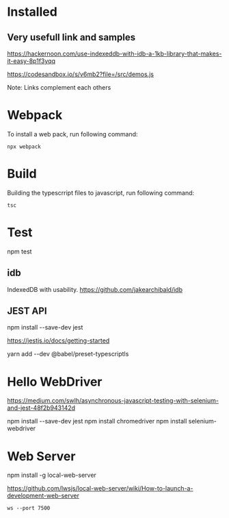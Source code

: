 # Installed 


## Very usefull link and samples 



https://hackernoon.com/use-indexeddb-with-idb-a-1kb-library-that-makes-it-easy-8p1f3yqq

https://codesandbox.io/s/v6mb2?file=/src/demos.js

Note: Links complement each others



# Webpack
To install a web pack, run following command:

```
npx webpack 
```
# Build

Building the typescrript files to javascript, run following command:
```
tsc
```
# Test
npm test

## idb
IndexedDB with usability.
https://github.com/jakearchibald/idb





## JEST API
npm install --save-dev jest

https://jestjs.io/docs/getting-started

yarn add --dev @babel/preset-typescriptls



# Hello WebDriver  

https://medium.com/swlh/asynchronous-javascript-testing-with-selenium-and-jest-48f2b943142d


npm install --save-dev jest
npm install chromedriver
npm install selenium-webdriver


# Web Server 
npm install -g local-web-server

https://github.com/lwsjs/local-web-server/wiki/How-to-launch-a-development-web-server

```
ws --port 7500
```
